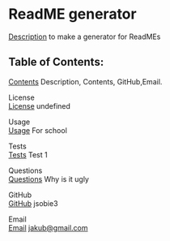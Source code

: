 # ReadME generator


[Description](#description) to make a generator for ReadMEs

## Table of Contents:
[Contents](#Contents) Description, Contents, GitHub,Email.

License <br>
[License](#Licnese) undefined

Usage <br>
[Usage](#Usage) For school

Tests <br>
[Tests](#Tests) Test 1

Questions <br>
[Questions](#Questions) Why is it ugly

GitHub <br>
 [GitHub](#Username) jsobie3

Email <br>
[Email](#Email) jakub@gmail.com
